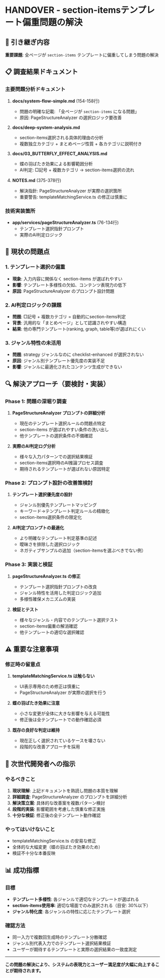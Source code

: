# HANDOVER - section-itemsテンプレート偏重問題の解決

## 🎯 引き継ぎ内容

**重要課題**: 全ページが `section-items` テンプレートに偏重してしまう問題の解決

## 📋 調査結果ドキュメント

### 主要問題分析ドキュメント
1. **docs/system-flow-simple.md** (154-158行)
   - 問題の明確な記載: 「全ページが `section-items` になる問題」
   - 原因: PageStructureAnalyzer の選択ロジック要改善

2. **docs/deep-system-analysis.md**
   - section-items選択される具体的理由の分析
   - 複数独立カテゴリ + まとめページ性質 + 各カテゴリに説明付き

3. **docs/03_BUTTERFLY_EFFECT_ANALYSIS.md** 
   - 蝶の羽ばたき効果による影響範囲分析
   - AI判定: □記号 + 複数カテゴリ → section-items選択の流れ

4. **NOTES.md** (375-378行)
   - 解決指針: PageStructureAnalyzer が実際の選択箇所
   - 重要警告: templateMatchingService.ts の修正は慎重に

### 技術実装箇所
- **app/services/pageStructureAnalyzer.ts** (76-134行)
  - テンプレート選択指針プロンプト
  - 実際のAI判定ロジック

## 🚨 現状の問題点

### 1. テンプレート選択の偏重
- **現象**: 入力内容に関係なく section-items が選ばれやすい
- **影響**: テンプレート多様性の欠如、コンテンツ表現力の低下
- **原因**: PageStructureAnalyzer のプロンプト設計問題

### 2. AI判定ロジックの課題  
- **問題**: □記号 + 複数カテゴリ = 自動的にsection-items判定
- **背景**: 汎用的な「まとめページ」として認識されやすい構造
- **結果**: 他の専門テンプレート(ranking, graph, table等)が選ばれにくい

### 3. ジャンル特性の未活用
- **問題**: strategy ジャンルなのに checklist-enhanced が選択されない
- **原因**: ジャンル別テンプレート優先度の実装不足
- **影響**: ジャンルに最適化されたコンテンツ生成ができない

## 🔍 解決アプローチ（要検討・実装）

### Phase 1: 問題の深堀り調査
1. **PageStructureAnalyzer プロンプトの詳細分析**
   - 現在のテンプレート選択ルールの問題点特定
   - section-items が選ばれやすい条件の洗い出し
   - 他テンプレートの選択条件の不備確認

2. **実際のAI判定ログ分析**
   - 様々な入力パターンでの選択結果検証
   - section-items選択時のAI推論プロセス調査
   - 期待されるテンプレートが選ばれない原因特定

### Phase 2: プロンプト設計の改善策検討
1. **テンプレート選択優先度の設計**
   - ジャンル別優先テンプレートマッピング
   - キーワード→テンプレート判定ルールの精緻化
   - section-items選択条件の限定化

2. **AI判定プロンプトの最適化**
   - より明確なテンプレート判定基準の記述
   - 曖昧さを排除した選択ロジック
   - ネガティブサンプルの追加（section-itemsを選ぶべきでない例）

### Phase 3: 実装と検証
1. **pageStructureAnalyzer.ts の修正**
   - テンプレート選択指針プロンプトの改良
   - ジャンル特性を活用した判定ロジック追加
   - 多様性確保メカニズムの実装

2. **検証とテスト**
   - 様々なジャンル・内容でのテンプレート選択テスト
   - section-items偏重の解消確認
   - 他テンプレートの適切な選択確認

## ⚠️ 重要な注意事項

### 修正時の留意点
1. **templateMatchingService.ts は触らない**
   - UI表示専用のため修正は慎重に
   - PageStructureAnalyzer が実際の選択を行う

2. **蝶の羽ばたき効果に注意**
   - 小さな変更が全体に大きな影響を与える可能性
   - 修正後は全テンプレートでの動作確認必須

3. **既存の良好な判定は維持**
   - 現在正しく選択されているケースを壊さない
   - 段階的な改善アプローチを採用

## 🔧 次世代開発者への指示

### やるべきこと
1. **現状理解**: 上記ドキュメントを熟読し問題の本質を理解
2. **詳細調査**: PageStructureAnalyzer のプロンプトを詳細分析
3. **解決策立案**: 具体的な改善案を複数パターン検討
4. **段階的実装**: 影響範囲を考慮した慎重な修正実施
5. **十分な検証**: 修正後の全テンプレート動作確認

### やってはいけないこと
- templateMatchingService.ts の安易な修正
- 全体的な大幅変更（蝶の羽ばたき効果のため）
- 検証不十分な本番反映

## 📊 成功指標

### 目標
- **テンプレート多様性**: 各ジャンルで適切なテンプレートが選ばれる
- **section-items使用率**: 適切な場面でのみ選択される（目安: 30%以下）
- **ジャンル特化度**: 各ジャンルの特性に応じたテンプレート選択

### 確認方法
- 同一入力で複数回生成時のテンプレート分散確認
- ジャンル別代表入力でのテンプレート選択結果検証
- ユーザーが期待するテンプレートと実際の選択結果の一致度測定

---

**この問題の解決により、システムの表現力とユーザー満足度が大幅に向上することが期待されます。**